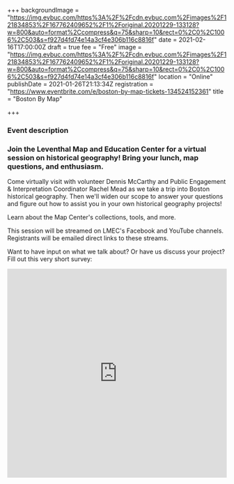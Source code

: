 +++
backgroundImage = "https://img.evbuc.com/https%3A%2F%2Fcdn.evbuc.com%2Fimages%2F121834853%2F167762409652%2F1%2Foriginal.20201229-133128?w=800&auto=format%2Ccompress&q=75&sharp=10&rect=0%2C0%2C1006%2C503&s=f927d4fd74e14a3cf4e306b116c8816f"
date = 2021-02-16T17:00:00Z
draft = true
fee = "Free"
image = "https://img.evbuc.com/https%3A%2F%2Fcdn.evbuc.com%2Fimages%2F121834853%2F167762409652%2F1%2Foriginal.20201229-133128?w=800&auto=format%2Ccompress&q=75&sharp=10&rect=0%2C0%2C1006%2C503&s=f927d4fd74e14a3cf4e306b116c8816f"
location = "Online"
publishDate = 2021-01-26T21:13:34Z
registration = "https://www.eventbrite.com/e/boston-by-map-tickets-134524152361"
title = "Boston By Map"

+++
### Event description

### Join the Leventhal Map and Education Center for a virtual session on historical geography! Bring your lunch, map questions, and enthusiasm.

Come virtually visit with volunteer Dennis McCarthy and Public Engagement & Interpretation Coordinator Rachel Mead as we take a trip into Boston historical geography. Then we'll widen our scope to answer your questions and figure out how to assist you in your own historical geography projects!

Learn about the Map Center's collections, tools, and more.

This session will be streamed on LMEC's Facebook and YouTube channels. Registrants will be emailed direct links to these streams.

Want to have input on what we talk about? Or have us discuss your project? Fill out this very short survey:

<iframe width="640px" height= "480px" src= "https://forms.office.com/Pages/ResponsePage.aspx?id=cVxz-pXXAUywrgn6dBWysb2FFpvO56VHipRPYl45uI5UNFlDVUdJUjdDQldBSVg0TE9RM0czSUhKUi4u&embed=true" frameborder= "0" marginwidth= "0" marginheight= "0" style= "border: none; max-width:100%; max-height:100vh" allowfullscreen webkitallowfullscreen mozallowfullscreen msallowfullscreen> </iframe>